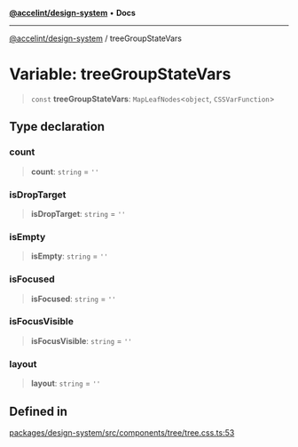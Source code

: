 [**@accelint/design-system**](../README.md) • **Docs**

***

[@accelint/design-system](../README.md) / treeGroupStateVars

# Variable: treeGroupStateVars

> `const` **treeGroupStateVars**: `MapLeafNodes`\<`object`, `CSSVarFunction`\>

## Type declaration

### count

> **count**: `string` = `''`

### isDropTarget

> **isDropTarget**: `string` = `''`

### isEmpty

> **isEmpty**: `string` = `''`

### isFocused

> **isFocused**: `string` = `''`

### isFocusVisible

> **isFocusVisible**: `string` = `''`

### layout

> **layout**: `string` = `''`

## Defined in

[packages/design-system/src/components/tree/tree.css.ts:53](https://github.com/gohypergiant/standard-toolkit/blob/258694cea8ed8bbd956b3cf5da47c2c9debcf127/packages/design-system/src/components/tree/tree.css.ts#L53)
